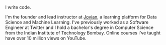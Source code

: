 I write code.


I'm the founder and lead instructor at [Jovian](https://jovian.com), a learning platform for Data Science and Machine Learning. I've previously worked as a Software Engineer at Twitter and I hold a bachelor's degree in Computer Science from the Indian Institute of Technology Bombay. Online courses I've taught have over 10 million views on YouTube.
